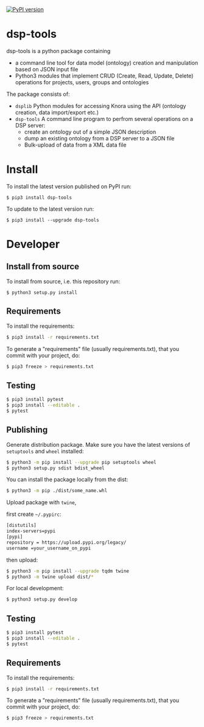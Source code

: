 [![PyPI version](https://badge.fury.io/py/dsp-tools.svg)](https://badge.fury.io/py/dsp-tools)

# dsp-tools
dsp-tools is a python package containing

- a command line tool for data model (ontology) creation and manipulation based on JSON input file
- Python3 modules that implement CRUD (Create, Read, Update, Delete) operations for projects, users, groups and
  ontologies

The package consists of:

- `dsplib` Python modules for accessing Knora using the API (ontology creation, data import/export etc.)
- `dsp-tools` A command line program to perfrom several operations on a DSP server:
    - create an ontology out of a simple JSON description
    - dump an existing ontology from a DSP server to a JSON file
    - Bulk-upload of data from a XML data file

# Install

To install the latest version published on PyPI run:
```
$ pip3 install dsp-tools
```

To update to the latest version run:
```
$ pip3 install --upgrade dsp-tools
```

# Developer

## Install from source

To install from source, i.e. this repository run:
```
$ python3 setup.py install
```

## Requirements

To install the requirements:

```bash
$ pip3 install -r requirements.txt
```


To generate a "requirements" file (usually requirements.txt), that you commit with your project, do:

```bash
$ pip3 freeze > requirements.txt
```

## Testing

```bash
$ pip3 install pytest
$ pip3 install --editable .
$ pytest
```

## Publishing

Generate distribution package. Make sure you have the latest versions of `setuptools` and `wheel` installed:

```bash
$ python3 -m pip install --upgrade pip setuptools wheel
$ python3 setup.py sdist bdist_wheel
```

You can install the package locally from the dist:

```bash
$ python3 -m pip ./dist/some_name.whl
```

Upload package with `twine`,

first create `~/.pypirc`:

```bash
[distutils] 
index-servers=pypi
[pypi] 
repository = https://upload.pypi.org/legacy/ 
username =your_username_on_pypi
```

then upload:

```bash
$ python3 -m pip install --upgrade tqdm twine
$ python3 -m twine upload dist/*
```

For local development:

```bash
$ python3 setup.py develop
```

## Testing

```bash
$ pip3 install pytest
$ pip3 install --editable .
$ pytest
```

## Requirements

To install the requirements:

```bash
$ pip3 install -r requirements.txt
```


To generate a "requirements" file (usually requirements.txt), that you commit with your project, do:

```bash
$ pip3 freeze > requirements.txt
```


